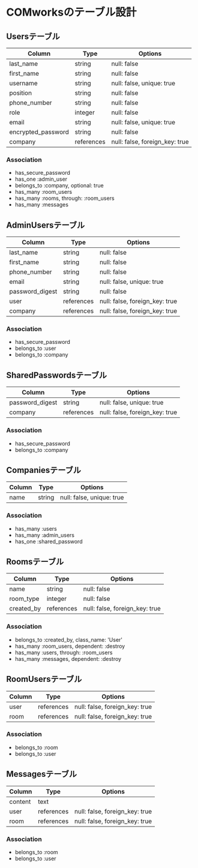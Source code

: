 # COMworksのテーブル設計

## Usersテーブル

| Column             | Type       | Options     |
|--------------------|------------|-------------|
| last_name          | string     | null: false |
| first_name         | string     | null: false |
| username           | string     | null: false, unique: true |
| position           | string     | null: false |
| phone_number       | string     | null: false |
| role               | integer    | null: false |
| email              | string     | null: false, unique: true |
| encrypted_password | string     | null: false |
| company            | references | null: false, foreign_key: true |

### Association

- has_secure_password
- has_one :admin_user
- belongs_to :company, optional: true
- has_many :room_users
- has_many :rooms, through: :room_users
- has_many :messages


## AdminUsersテーブル

| Column          | Type       | Options     |
|-----------------|------------|-------------|
| last_name       | string     | null: false |
| first_name      | string     | null: false |
| phone_number    | string     | null: false |
| email           | string     | null: false, unique: true |
| password_digest | string     | null: false |
| user            | references | null: false, foreign_key: true |
| company         | references | null: false, foreign_key: true |

### Association

- has_secure_password
- belongs_to :user
- belongs_to :company


## SharedPasswordsテーブル

| Column          | Type       | Options     |
|-----------------|------------|-------------|
| password_digest | string     | null: false, unique: true |
| company         | references | null: false, foreign_key: true |

### Association

- has_secure_password
- belongs_to :company


## Companiesテーブル

| Column     | Type       | Options     |
|------------|------------|-------------|
| name       | string     | null: false, unique: true |

### Association

- has_many :users
- has_many :admin_users
- has_one :shared_password


## Roomsテーブル

| Column     | Type       | Options     |
|------------|------------|-------------|
| name       | string     | null: false |
| room_type  | integer    | null: false |
| created_by | references | null: false, foreign_key: true |

### Association

- belongs_to :created_by, class_name: 'User'
- has_many :room_users, dependent: :destroy
- has_many :users, through: :room_users
- has_many :messages, dependent: :destroy


## RoomUsersテーブル

| Column | Type       | Options                        |
| ------ | ---------- | ------------------------------ |
| user   | references | null: false, foreign_key: true |
| room   | references | null: false, foreign_key: true |

### Association

- belongs_to :room
- belongs_to :user


## Messagesテーブル

| Column  | Type       | Options                        |
|---------|------------|--------------------------------|
| content | text       |                                |
| user    | references | null: false, foreign_key: true |
| room    | references | null: false, foreign_key: true |

### Association

- belongs_to :room
- belongs_to :user
